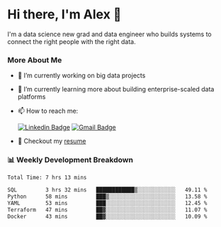 # Hi there, I'm Alex  👋

I'm a data science new grad and data engineer who builds systems to connect the right people with the right data. 

### More About Me

- 🔭 I’m currently working on big data projects
- 🌱 I’m currently learning more about building enterprise-scaled data platforms
- 📫 How to reach me:

  [![Linkedin Badge](https://img.shields.io/badge/LinkedIn-0077B5?style=for-the-badge&logo=linkedin&logoColor=white)](https://www.linkedin.com/in/alex-chen-112523chen/) [![Gmail Badge](https://img.shields.io/badge/Gmail-D14836?style=for-the-badge&logo=gmail&logoColor=white)](mailto:itsalexchen@gmail.com)
- 📝 Checkout my [resume](https://itsalexchen.vercel.app/AlexChenResume.pdf)



### 📊 Weekly Development Breakdown
<!--START_SECTION:waka-->

```txt
Total Time: 7 hrs 13 mins

SQL         3 hrs 32 mins   ████████████▒░░░░░░░░░░░░   49.11 %
Python      58 mins         ███▒░░░░░░░░░░░░░░░░░░░░░   13.58 %
YAML        53 mins         ███░░░░░░░░░░░░░░░░░░░░░░   12.45 %
Terraform   47 mins         ██▓░░░░░░░░░░░░░░░░░░░░░░   11.07 %
Docker      43 mins         ██▓░░░░░░░░░░░░░░░░░░░░░░   10.09 %
```

<!--END_SECTION:waka-->
